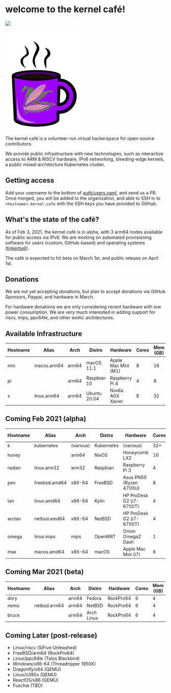# welcome to the kernel café! 

<a href="https://discord.gg/s8nwgXQaKP"><img src="https://img.shields.io/discord/806023590348062750"></a>

<img src="logo.png">

The kernel café is a volunteer-run virtual hackerspace for open-source contributors. 

We provide public infrastructure with new technologies, such as interactive access to ARM & RISCV hardware, IPv6 networking, bleeding-edge kernels, a public mixed-architecture Kubernetes cluster.

## Getting access 

Add your username to the bottom of [auth/users.yaml](auth/users.yaml), and send us a PR. Once merged, you will be added to the organization, and able to SSH in to `<hostname>.kernel.cafe` with the SSH keys you have provided to GitHub. 

## What's the state of the café?

As of Feb 3, 2021, the kernel café is in alpha, with 3 arm64 nodes available for public access via IPv6. We are working on automated provisioning software for users (custom, GitHub-based) and operating systems ([tinkerbell](http://tinkerbell.org)).

The café is expected to hit beta on March 1st, and public release on April 1st.

## Donations

We are not yet accepting donations, but plan to accept donations via GitHub Sponsors, Paypal, and hardware in March.

For hardware donations we are only considering recent hardware with low power consumption. We are very much interested in adding support for riscv, mips, ppc64le, and other exotic architectures.

## Available Infrastructure

| Hostname     | Alias       | Arch    | Distro          | Hardware                  | Cores | Mem (GB) |
| ------------ | ----------- | ------- | --------------- | ------------------------- | ----- | -------- |
| min       | macos.arm64 | arm64   | macOS 11.1      | Apple Mac Mini (M1)       | 8     | 16       |
| pi        |             | arm64   | Raspbian 10     | Raspberry Pi 4            | 4     | 8        |
| x         | linux.arm64 | arm64   | Ubuntu 20.04    | Nvidia AGX Xavier         | 8     | 32       |

## Coming Feb 2021 (alpha)

| Hostname     | Alias           | Arch      | Distro       | Hardware                   | Cores |  Mem (GB) | 
| ------------ | --------------- | --------- | ------------ | -------------------------- | ----- | --------- |
| k             | kubernetes      | (various) | Kubernetes   | (various)                  | 32+   | 100+      |
| honey        |                 | arm64     | NixOS        | Honeycomb LX2              | 16    | 64        |
| radian     | linux.arm32     | arm32     | Raspbian     | Raspberry Pi 3             | 4     | 2         |
| pen     | freebsd.amd64   | x86-64    | FreeBSD      | Asus PN50 (Ryzen 4700U)    | 8     | 4         | 
| tan        | linux.amd64     | x86-64    | Kylin        | HP ProDesk G2 (i7-6700T)   | 4     | 16        |
| arctan    | netbsd.amd64     | x86-64    | NetBSD        | HP ProDesk G2 (i7-6700T)   | 4     | 16        |
| omega      | linux.mips      | mips      | OpenWRT      | Onion Omega2 Dash          | 1     | 128MB     |   
| max         | macos.amd64     | x86-64    | macOS        | Apple Mac Mini (i7)        | 6     | 32 GB     |

## Coming Mar 2021 (beta)

| Hostname     | Alias           | Arch      | Distro       | Hardware                   | Cores |  Mem (GB) | 
| ------------ | --------------- | --------- | ------------ | -------------------------- | ----- | --------- |
| dory     |                 | arm64     | Fedora       | RockPro64                  | 6     | 4         |
| nemo  | netbsd.arm64    | arm64     | NetBSD       | RockPro64                  | 6     | 4         |
| bruce     |                 | arm64     | Arch Linux   | RockPro64                  | 6     | 4         |

## Coming Later (post-release)

* Linux/riscv (SiFive Unleashed)
* FreeBSD/arm64 (RockPro64)
* Linux/ppc64le (Talos Blackbird)
* Windows/x86-64 (Threadripper 1950X)
* Dragonfly/x64 (QEMU)
* Linux/s390x (QEMU)
* ReactOS/x86 (QEMU)
* Fuschia (TBD)
